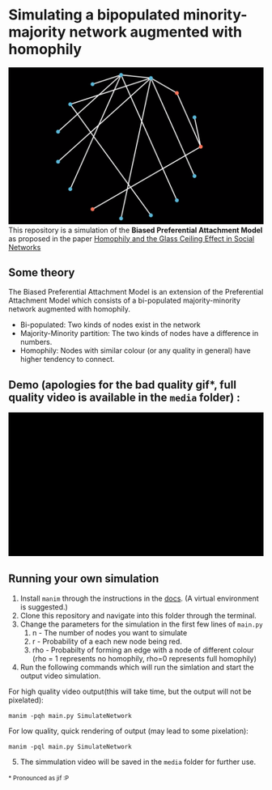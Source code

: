 # Simulating a bipopulated minority-majority network augmented with homophily

![Example Graph](assets/header-example.png)
This repository is a simulation of the **Biased Preferential Attachment Model** as proposed in the paper [Homophily and the Glass Ceiling Effect in Social Networks](https://tik-db.ee.ethz.ch/file/2a2146befd4e2d3b6717cca77995a21c/ITCSGlassCeiling.pdf)


## Some theory
The Biased Preferential Attachment Model is an extension of the Preferential Attachment Model which consists of a bi-populated majority-minority network augmented with homophily.
- Bi-populated: Two kinds of nodes exist in the network
- Majority-Minority partition: The two kinds of nodes have a difference in numbers.
- Homophily: Nodes with similar colour (or any quality in general) have higher tendency to connect.



## Demo (apologies for the bad quality gif*, full quality video is available in the `media` folder) :
![Animation Demo](assets/working-demo.gif)

## Running your own simulation
1. Install `manim` through the instructions in the [docs](https://docs.manim.community/en/stable/installation.html). (A virtual environment is suggested.)
2. Clone this repository and navigate into this folder through the terminal.
3. Change the parameters for the simulation in the first few lines of `main.py`
   1. n - The number of nodes you want to simulate
   2. r - Probability of a each new node being red.
   3. rho - Probabilty of forming an edge with a node of different colour (rho = 1 represents no homophily, rho=0 represents full homophily)
4. Run the following commands which will run the simlation and start the output video simulation.

For high quality video output(this will take time, but the output will not be pixelated):
```
manim -pqh main.py SimulateNetwork
```

For low quality, quick rendering of output (may lead to some pixelation):
```
manim -pql main.py SimulateNetwork
```
5. The simmulation video will be saved in the `media` folder for further use.


<small>* Pronounced as jif :P</small>
